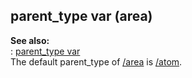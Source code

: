 ## parent_type var (area)    
**See also:**    
:   [parent_type var](/datum/var/parent_type)    
The default parent_type of [/area](/area) is [/atom](/atom).  